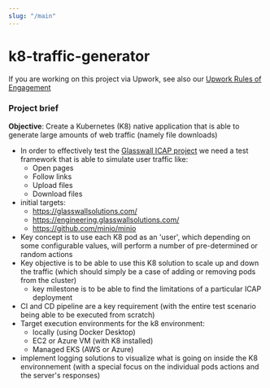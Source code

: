 ```yaml
---
slug: "/main"
---
```


# k8-traffic-generator

If you are working on this project via Upwork, see also our [Upwork Rules of Engagement](https://github.com/filetrust/Open-Source/blob/master/upwork/rules-of-engagement.md)

### Project brief

**Objective**: Create a Kubernetes (K8) native application that is able to generate large amounts of web traffic (namely file downloads)

- In order to effectively test the [Glasswall ICAP project](https://github.com/filetrust/program-icap) we need a test framework that is able to simulate user traffic like:
  - Open pages
  - Follow links
  - Upload files
  - Download files
- initial targets:
   - https://glasswallsolutions.com/
   - https://engineering.glasswallsolutions.com/
   - https://github.com/minio/minio
- Key concept is to use each K8 pod as an 'user', which depending on some configurable values, will perform a number of pre-determined or random actions
- Key objective is to be able to use this K8 solution to scale up and down the traffic (which should simply be a case of adding or removing pods from the cluster)
  - key milestone is to be able to find the limitations of a particular ICAP deployment
- CI and CD pipeline are a key requirement (with the entire test scenario being able to be executed from scratch)
- Target execution environments for the k8 environment:
  - locally (using Docker Desktop)
  - EC2 or Azure VM (with K8 installed)
  - Managed EKS (AWS or Azure)
- implement logging solutions to visualize what is going on inside the K8 environnement (with a special focus on the individual pods actions and the server's responses)

